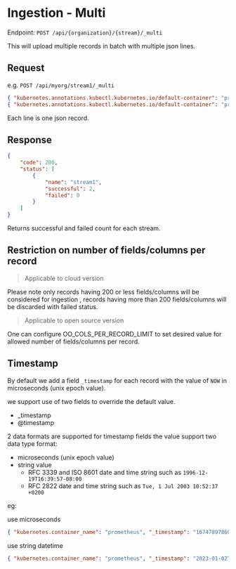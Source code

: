 # Ingestion - Multi

Endpoint: `POST /api/{organization}/{stream}/_multi`

This will upload multiple records in batch with multiple json lines.

## Request

e.g. `POST /api/myorg/stream1/_multi`

```json
{ "kubernetes.annotations.kubectl.kubernetes.io/default-container": "prometheus", "kubernetes.annotations.kubernetes.io/psp": "eks.privileged", "kubernetes.container_hash": "quay.io/prometheus/prometheus@sha256:4748e26f9369ee7270a7cd3fb9385c1adb441c05792ce2bce2f6dd622fd91d38", "kubernetes.container_image": "quay.io/prometheus/prometheus:v2.39.1", "kubernetes.container_name": "prometheus", "kubernetes.docker_id": "563f8f40062cd0188c11f39e89d47e6eacddb5624a8a93b39f77ec53b5c38bf5", "kubernetes.host": "ip-10-2-50-35.us-east-2.compute.internal", "kubernetes.labels.app.kubernetes.io/component": "prometheus", "kubernetes.labels.app.kubernetes.io/instance": "k8s", "kubernetes.labels.app.kubernetes.io/managed-by": "prometheus-operator", "kubernetes.labels.app.kubernetes.io/name": "prometheus", "kubernetes.labels.app.kubernetes.io/part-of": "kube-prometheus", "kubernetes.labels.app.kubernetes.io/version": "2.39.1", "kubernetes.labels.controller-revision-hash": "prometheus-k8s-5857d9766c", "kubernetes.labels.operator.prometheus.io/name": "k8s", "kubernetes.labels.operator.prometheus.io/shard": "0", "kubernetes.labels.prometheus": "k8s", "kubernetes.labels.statefulset.kubernetes.io/pod-name": "prometheus-k8s-1", "kubernetes.namespace_name": "monitoring", "kubernetes.pod_id": "ebdc171d-c891-495f-b4d6-e24711b70e64", "kubernetes.pod_name": "prometheus-k8s-1", "log": "ts=2022-12-27T14:09:59.212Z caller=klog.go:108 level=warn component=k8s_client_runtime func=Warningf msg=\"pkg/mod/k8s.io/client-go@v0.25.1/tools/cache/reflector.go:169: failed to list *v1.Pod: pods is forbidden: User \\\"system:serviceaccount:monitoring:prometheus-k8s\\\" cannot list resource \\\"pods\\\" in API group \\\"\\\" at the cluster scope\"", "stream": "stderr" }
{ "kubernetes.annotations.kubectl.kubernetes.io/default-container": "prometheus", "kubernetes.annotations.kubernetes.io/psp": "eks.privileged", "kubernetes.container_hash": "quay.io/prometheus/prometheus@sha256:4748e26f9369ee7270a7cd3fb9385c1adb441c05792ce2bce2f6dd622fd91d38", "kubernetes.container_image": "quay.io/prometheus/prometheus:v2.39.1", "kubernetes.container_name": "prometheus", "kubernetes.docker_id": "563f8f40062cd0188c11f39e89d47e6eacddb5624a8a93b39f77ec53b5c38bf5", "kubernetes.host": "ip-10-2-50-35.us-east-2.compute.internal", "kubernetes.labels.app.kubernetes.io/component": "prometheus", "kubernetes.labels.app.kubernetes.io/instance": "k8s", "kubernetes.labels.app.kubernetes.io/managed-by": "prometheus-operator", "kubernetes.labels.app.kubernetes.io/name": "prometheus", "kubernetes.labels.app.kubernetes.io/part-of": "kube-prometheus", "kubernetes.labels.app.kubernetes.io/version": "2.39.1", "kubernetes.labels.controller-revision-hash": "prometheus-k8s-5857d9766c", "kubernetes.labels.operator.prometheus.io/name": "k8s", "kubernetes.labels.operator.prometheus.io/shard": "0", "kubernetes.labels.prometheus": "k8s", "kubernetes.labels.statefulset.kubernetes.io/pod-name": "prometheus-k8s-1", "kubernetes.namespace_name": "monitoring", "kubernetes.pod_id": "ebdc171d-c891-495f-b4d6-e24711b70e64", "kubernetes.pod_name": "prometheus-k8s-1", "log": "ts=2022-12-27T14:09:59.212Z caller=klog.go:116 level=error component=k8s_client_runtime func=ErrorDepth msg=\"pkg/mod/k8s.io/client-go@v0.25.1/tools/cache/reflector.go:169: Failed to watch *v1.Pod: failed to list *v1.Pod: pods is forbidden: User \\\"system:serviceaccount:monitoring:prometheus-k8s\\\" cannot list resource \\\"pods\\\" in API group \\\"\\\" at the cluster scope\"", "stream": "stderr" }
```

Each line is one json record.

## Response

```json
{
	"code": 200,
	"status": [
		{
			"name": "stream1",
			"successful": 2,
			"failed": 0
		}
	]
}
```

Returns successful and failed count for each stream.

## Restriction on number of fields/columns per record
> Applicable to cloud version

Please note only records having 200 or less fields/columns will be considered for ingestion , records having more than 200 fields/columns will be discarded with failed status.

> Applicable to open source version

One can configure OO_COLS_PER_RECORD_LIMIT to set desired value for allowed number of fields/columns per record.

## Timestamp

By default we add a field `_timestamp` for each record with the value of `NOW` in microseconds (unix epoch value). 

we support use of two fields to override the default value.

- _timestamp
- @timestamp

2 data formats are supported for timestamp fields
the value support two data type format:

- microseconds (unix epoch value)
- string value
    - RFC 3339 and ISO 8601 date and time string such as `1996-12-19T16:39:57-08:00`
    - RFC 2822 date and time string such as `Tue, 1 Jul 2003 10:52:37 +0200`

eg:

use microseconds

```json
{ "kubernetes.container_name": "prometheus", "_timestamp": "1674789786006000" }
```

use string datetime

```json
{ "kubernetes.container_name": "prometheus", "_timestamp": "2023-01-02T10:01:01Z" }
```